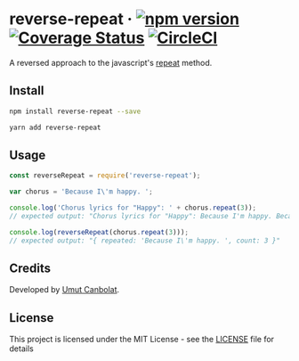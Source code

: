 # reverse-repeat &middot;  [![npm version](https://badge.fury.io/js/reverse-repeat.svg)](https://badge.fury.io/js/reverse-repeat) [![Coverage Status](https://coveralls.io/repos/github/umutcanbolat/reverse-repeat/badge.svg?branch=master)](https://coveralls.io/github/umutcanbolat/reverse-repeat?branch=master) [![CircleCI](https://circleci.com/gh/umutcanbolat/reverse-repeat/tree/master.svg?style=svg)](https://circleci.com/gh/umutcanbolat/reverse-repeat/tree/master)
A reversed approach to the javascript's [repeat](https://developer.mozilla.org/en-US/docs/Web/JavaScript/Reference/Global_Objects/String/repeat) method.

## Install

```sh
npm install reverse-repeat --save
```

```sh
yarn add reverse-repeat
```

## Usage

```javascript
const reverseRepeat = require('reverse-repeat');

var chorus = 'Because I\'m happy. ';

console.log('Chorus lyrics for "Happy": ' + chorus.repeat(3));
// expected output: "Chorus lyrics for "Happy": Because I'm happy. Because I'm happy. Because I'm happy. "

console.log(reverseRepeat(chorus.repeat(3)));
// expected output: "{ repeated: 'Because I\'m happy. ', count: 3 }"
```


## Credits
Developed by [Umut Canbolat](https://github.com/umutcanbolat).

## License
This project is licensed under the MIT License - see the [LICENSE](LICENSE) file for details

